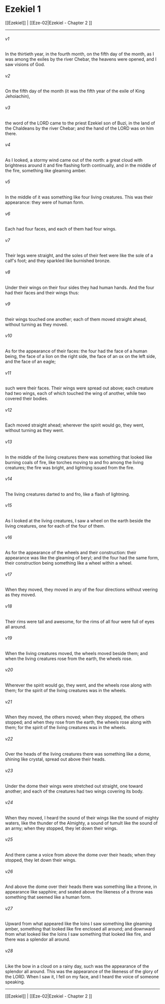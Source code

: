 # Ezekiel 1

[[Ezekiel]] | [[Eze-02|Ezekiel - Chapter 2 ]]
***

###### v1
In the thirtieth year, in the fourth month, on the fifth day of the month, as I was among the exiles by the river Chebar, the heavens were opened, and I saw visions of God.
###### v2
On the fifth day of the month (it was the fifth year of the exile of King Jehoiachin),
###### v3
the word of the LORD came to the priest Ezekiel son of Buzi, in the land of the Chaldeans by the river Chebar; and the hand of the LORD was on him there.
###### v4
As I looked, a stormy wind came out of the north: a great cloud with brightness around it and fire flashing forth continually, and in the middle of the fire, something like gleaming amber.
###### v5
In the middle of it was something like four living creatures. This was their appearance: they were of human form.
###### v6
Each had four faces, and each of them had four wings.
###### v7
Their legs were straight, and the soles of their feet were like the sole of a calf's foot; and they sparkled like burnished bronze.
###### v8
Under their wings on their four sides they had human hands. And the four had their faces and their wings thus:
###### v9
their wings touched one another; each of them moved straight ahead, without turning as they moved.
###### v10
As for the appearance of their faces: the four had the face of a human being, the face of a lion on the right side, the face of an ox on the left side, and the face of an eagle;
###### v11
such were their faces. Their wings were spread out above; each creature had two wings, each of which touched the wing of another, while two covered their bodies.
###### v12
Each moved straight ahead; wherever the spirit would go, they went, without turning as they went.
###### v13
In the middle of the living creatures there was something that looked like burning coals of fire, like torches moving to and fro among the living creatures; the fire was bright, and lightning issued from the fire.
###### v14
The living creatures darted to and fro, like a flash of lightning.
###### v15
As I looked at the living creatures, I saw a wheel on the earth beside the living creatures, one for each of the four of them.
###### v16
As for the appearance of the wheels and their construction: their appearance was like the gleaming of beryl; and the four had the same form, their construction being something like a wheel within a wheel.
###### v17
When they moved, they moved in any of the four directions without veering as they moved.
###### v18
Their rims were tall and awesome, for the rims of all four were full of eyes all around.
###### v19
When the living creatures moved, the wheels moved beside them; and when the living creatures rose from the earth, the wheels rose.
###### v20
Wherever the spirit would go, they went, and the wheels rose along with them; for the spirit of the living creatures was in the wheels.
###### v21
When they moved, the others moved; when they stopped, the others stopped; and when they rose from the earth, the wheels rose along with them; for the spirit of the living creatures was in the wheels.
###### v22
Over the heads of the living creatures there was something like a dome, shining like crystal, spread out above their heads.
###### v23
Under the dome their wings were stretched out straight, one toward another; and each of the creatures had two wings covering its body.
###### v24
When they moved, I heard the sound of their wings like the sound of mighty waters, like the thunder of the Almighty, a sound of tumult like the sound of an army; when they stopped, they let down their wings.
###### v25
And there came a voice from above the dome over their heads; when they stopped, they let down their wings.
###### v26
And above the dome over their heads there was something like a throne, in appearance like sapphire; and seated above the likeness of a throne was something that seemed like a human form.
###### v27
Upward from what appeared like the loins I saw something like gleaming amber, something that looked like fire enclosed all around; and downward from what looked like the loins I saw something that looked like fire, and there was a splendor all around.
###### v28
Like the bow in a cloud on a rainy day, such was the appearance of the splendor all around. This was the appearance of the likeness of the glory of the LORD. When I saw it, I fell on my face, and I heard the voice of someone speaking.

***

[[Ezekiel]] | [[Eze-02|Ezekiel - Chapter 2 ]]
